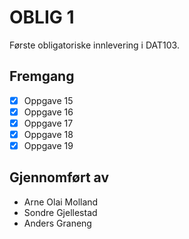 # OBLIG 1

Første obligatoriske innlevering i DAT103.

## Fremgang

- [x] Oppgave 15
- [x] Oppgave 16
- [x] Oppgave 17
- [x] Oppgave 18
- [x] Oppgave 19

## Gjennomført av

* Arne Olai Molland
* Sondre Gjellestad
* Anders Graneng
